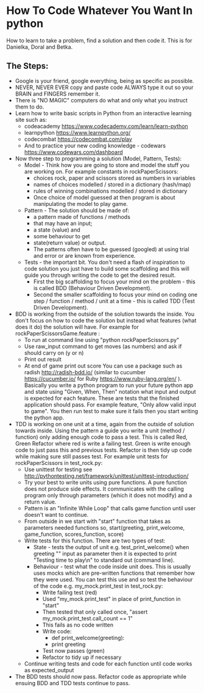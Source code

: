 # How To Code Whatever You Want In python

How to learn to take a problem, find a solution and then code it.  This is for Danielka, Doral and Betka.

## The Steps:
* Google is your friend, google everything, being as specific as possible.
* NEVER, NEVER EVER copy and paste code ALWAYS type it out so your BRAIN and FINGERS remember it.
* There is "NO MAGIC" computers do what and only what you instruct them to do.
* Learn how to write basic scripts in Python from an interactive learning site such as:
  - codeacademy https://www.codecademy.com/learn/learn-python
  - learnpython https://www.learnpython.org/
  - codecombat https://codecombat.com/play
  - And to practice your new coding knowledge - codewars https://www.codewars.com/dashboard
* Now three step to programming a solution (Model, Pattern, Tests):
  - Model - Think how you are going to store and model the stuff you are working on.  For example constants in rockPaperScissors:
    - choices rock, paper and scissors stored as numbers in variables
    - names of choices modelled / stored in a dictionary (hash/map)
    - rules of winning combinations modelled / stored in dictionary
    - Once choice of model guessed at then program is about manipulating the model to play game.
  - Pattern - The solution should be made of:
    - a pattern made of functions / methods
    - that may have an input;  
    - a state (value) and
    - some behaviour to get
    - state(return value) or output.
    - The patterns often have to be guessed (googled) at using trial and error or are known from experience.
  - Tests - the important bit.  You don't need a flash of inspiration to code solution you just have to build some scaffolding and this will guide you through writing the code to get the desired result.
    - First the big scaffolding to focus your mind on the problem - this is called BDD (Behaviour Driven Development).
    - Second the smaller scaffolding to focus your mind on coding one step / function / method / unit at a time - this is called TDD (Test Driven Development).
* BDD is working from the outside of the solution towards the inside.  You don't focus on how to code the solution but instead what features (what does it do) the solution will have.  For example for rockPaperScissorsGame.feature :
  - To run at command line using "python rockPaperScissors.py"
  - Use raw_input command to get moves (as numbers) and ask if should carry on (y or n)
  - Print out result
  - At end of game print out score
You can use a package such as radish http://radish-bdd.io/ (similar to cucumber https://cucumber.io/ for Ruby https://www.ruby-lang.org/en/ ).  Basically you write a python program to run your future python app and state using "Given, When, Then" notation what input and output is expected for each feature.  These are tests that the finished application should pass. For example feature, "Only allow valid input to game".  You then run test to make sure it fails then you start writing the python app.
* TDD is working on one unit at a time, again from the outside of solution towards inside.  Using the pattern a guide you write a unit (method / function) only adding enough code to pass a test. This is called Red, Green Refactor where red is write a failing test. Green is write enough code to just pass this and previous tests. Refactor is then tidy up code while making sure still passes test. For example unit tests for rockPaperScissors in test_rock.py:
  - Use unittest for testing see http://pythontesting.net/framework/unittest/unittest-introduction/
  - Try your best to write units using pure functions. A pure function does not produce side effects. It communicates with the calling program only through parameters (which it does not modify) and a return value.
  - Pattern is an "Infinite While Loop" that calls game function until user doesn't want to continue.
  - From outside in we start with "start" function that takes as parameters needed functions so, start(greeting, print_welcome, game_function, scores_function, score)
  - Write tests for this function.  There are two types of test:
    - State - tests the output of unit e.g. test_print_welcome() when greeting "" input as parameter then it is expected to print "Testing time to play\n" to standard out (command line).
    - Behaviour - test what the code inside unit does.  This is usually uses mocks which are pre-written functions that remember how they were used. You can test this use and so test the behaviour of the code e.g. my_mock.print_test in test_rock.py:
      - Write failing test (red)
      - Used "my_mock.print_test" in place of print_function in "start"
      - Then tested that only called once, "assert my_mock.print_test.call_count == 1"
      - This fails as no code written
      - Write code:
        - def print_welcome(greeting):
        - print greeting
      - Test now passes (green)
      - Refactor to tidy up if necessary
  - Continue writing tests and code for each function until code works as expected_output
* The BDD tests should now pass. Refactor code as appropriate while ensuing BDD and TDD tests continue to pass.
